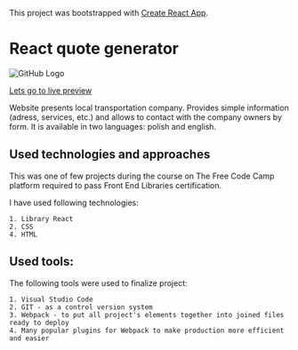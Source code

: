 This project was bootstrapped with [Create React App](https://github.com/facebook/create-react-app).

# React quote generator

![GitHub Logo](/images/starcab.bmp)


[Lets go to live preview](starcab.wroclaw.pl)


Website presents local transportation company. Provides simple information (adress, services, etc.) and allows to contact with the company owners by form. It is available in two languages: polish and english.


## Used technologies and approaches

This was one of few projects during the course on The Free Code Camp platform required to pass Front End Libraries certification.

I have used following technologies:

    1. Library React
    2. CSS
    4. HTML

## Used tools:

The following tools were used to finalize project:

    1. Visual Studio Code
    2. GIT - as a control version system
    3. Webpack - to put all project's elements together into joined files ready to deploy
    4. Many popular plugins for Webpack to make production more efficient and easier
